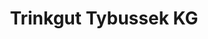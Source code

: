 ---
title: "Trinkgut Tybussek KG"
url: /haltern-am-see/trinkgut-tybussek-kg-recklinghaeuser-strasse/
shop: Getränke
---